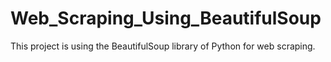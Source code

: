 # Web_Scraping_Using_BeautifulSoup
This project is using the BeautifulSoup library of Python for web scraping.
